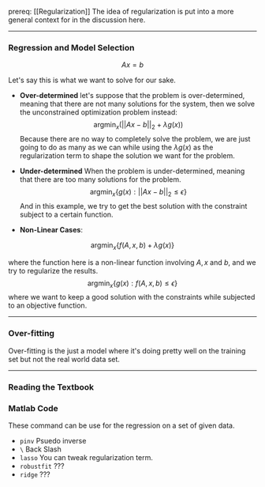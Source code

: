 prereq: [[Regularization]]
The idea of regularization is put into a more general context for in the discussion here. 

---
### **Regression and Model Selection**

$$Ax = b$$

Let's say this is what we want to solve for our sake. 

* **Over-determined**
let's suppose that the problem is over-determined, meaning that there are not many solutions for the system, then we solve the unconstrained optimization problem instead: 
$$\text{argmin}_x(||Ax - b||_2 + \lambda g(x))$$
Because there are no way to completely solve the problem, we are just going to do as many as we can while using the $\lambda g(x)$ as the regularization term to shape the solution we want for the problem. 

* **Under-determined**
When the problem is under-determined, meaning that there are too many solutions for the problem. 
$$\text{argmin}_x\{g(x): ||Ax - b||_2 \leq \epsilon\}$$
And in this example, we try to get the best solution with the constraint subject to a certain function. 

* **Non-Linear Cases**: 

$$\text{argmin}_x \{f(A, x, b) + \lambda g(x)\}$$ 

where the function here is a non-linear function involving $A, x$ and $b$, and we try to regularize the results. $$\text{argmin}_x \{ g(x):f(A, x, b)\leq \epsilon\}$$ where we want to keep a good solution with the constraints while subjected to an objective function. 

---
### **Over-fitting**

Over-fitting is the just a model where it's doing pretty well on the training set but not the real world data set. 

---
### Reading the Textbook
### Matlab Code

These command can be use for the regression on a set of given data. 
* `pinv` Psuedo inverse 
* `\` Back Slash 
* `lasso` You can tweak regularization term. 
* `robustfit` ???
* `ridge` ??? 



